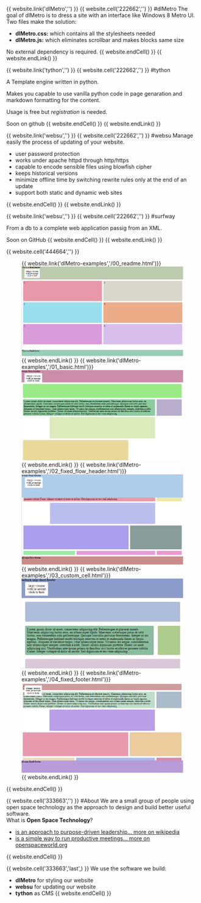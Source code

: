 {{ website.link('dlMetro','') }}
{{ website.cell('222662','') }}
#dlMetro
The goal of dlMetro is to dress a site with an interface like Windows 8 Metro UI.
Two files make the solution:

- **dlMetro.css:** which contains all the stylesheets needed
- **dlMetro.js:** which eliminates scrollbar and makes blocks same size

No external dependency is required.
{{ website.endCell() }}
{{ website.endLink() }}

{{ website.link('tython','') }}
{{ website.cell('222662','') }}
#tython

A Template engine written in python.

Makes you capable to use vanilla python code in page genaration and markdown formatting for the content.

Usage is free but *registration* is needed.
                
Soon on github
{{ website.endCell() }}
{{ website.endLink() }}

{{ website.link('websu','') }}
{{ website.cell('222662','') }}
#websu
Manage easily the process of updating of your website.

- user password protection
- works under apache httpd through http/https
- capable to encode sensible files using blowfish cipher
- keeps historical versions
- minimize offline time by switching rewrite rules only at the end of an update
- support both static and dynamic web sites

{{ website.endCell() }}
{{ website.endLink() }}


{{ website.link('websu','') }}
{{ website.cell('222662','') }}
#surfway

From a db to a complete web application passig from an XML.

Soon on GitHub
{{ website.endCell() }}
{{ website.endLink() }}

{{ website.cell('444664','') }}

<div class="slider5">
<figure>
{{ website.link('dlMetro-examples','/00_readme.html')}}<img src="img/00_readme.png" alt data-caption="dlMetro readme">{{ website.endLink() }}
{{ website.link('dlMetro-examples','/01_basic.html')}}<img src="img/01_basic.png" alt data-caption="dlMetro basic" >{{ website.endLink() }}
{{ website.link('dlMetro-examples','/02_fixed_flow_header.html')}}<img src="img/02_fixed_flow_header.png" alt data-caption="dlMetro flow header">{{ website.endLink() }}
{{ website.link('dlMetro-examples','/03_custom_cell.html')}}<img src="img/03_custom_cell.png" alt data-caption="dlMetro custom cell">{{ website.endLink() }}
{{ website.link('dlMetro-examples','/04_fixed_footer.html')}}<img src="img/04_fixed_footer.png" alt data-caption="dlMetro footer">{{ website.endLink() }}
</figure>
</div>

{{ website.endCell() }}

{{ website.cell('333663','') }}
#About
We are a small group of people using open space technology as the approach to design and build better useful software.
<br>
What is **Open Space Technology**?

- [is an approach to purpose-driven leadership... more on wikipedia](http://en.wikipedia.org/wiki/Open_Space_Technology)
- [is a simple way to run productive meetings... more on openspaceworld.org](http://openspaceworld.org/) 

{{ website.endCell() }}


{{ website.cell('333663','last',) }}
We use the software we build:

- **dlMetro** for styling our website
- **websu** for updating our website
- **tython** as CMS
{{ website.endCell() }}
